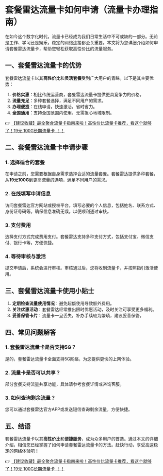 # 套餐雷达流量卡如何申请（流量卡办理指南）

在如今这个数字化时代，流量卡已经成为我们日常生活中不可或缺的一部分。无论是工作、学习还是娱乐，稳定的网络连接都至关重要。本文将为您详细介绍如何申请套餐雷达流量卡，帮助您轻松获取高性价比的流量服务。

## 一、套餐雷达流量卡的优势

套餐雷达流量卡以其**高性价比**和**灵活套餐**受到广大用户的青睐。以下是其主要优势：

1. **价格实惠**：相比传统运营商，套餐雷达流量卡提供更具竞争力的价格。
2. **流量充足**：多种套餐选择，满足不同用户的需求。
3. **办理便捷**：在线申请，快速激活，省时省力。
4. **全国通用**：支持全国范围内使用，无需担心地域限制。

👉 [【建议收藏】最全聚合流量卡指南来啦！高性价比流量卡推荐，看这个就够了！19元 100G长期流量卡 ！！](https://bit.ly/Liuliangka)

## 二、套餐雷达流量卡申请步骤

### 1. 选择适合的套餐
在申请之前，您需要根据自身需求选择合适的流量套餐。套餐雷达提供多种套餐，从**19元100G**到更高流量的选项，满足不同用户的需求。

### 2. 在线填写申请信息
访问套餐雷达官方网站或授权平台，填写必要的个人信息，包括姓名、联系方式、身份证号码等。确保信息准确无误，以便顺利通过审核。

### 3. 支付费用
选择支付方式完成费用支付。套餐雷达支持多种支付方式，包括支付宝、微信支付、银行卡等，方便快捷。

### 4. 等待审核与激活
提交申请后，系统会进行审核。审核通过后，您将收到流量卡，并按照指引激活使用。

## 三、套餐雷达流量卡使用小贴士

1. **定期检查流量使用情况**：避免超额使用导致额外费用。
2. **关注优惠活动**：套餐雷达经常推出限时优惠活动，及时关注可享受更多福利。
3. **妥善保管卡片**：流量卡一旦丢失，补办手续较为繁琐，建议妥善保管。

## 四、常见问题解答

### 1. 套餐雷达流量卡是否支持5G？
是的，套餐雷达流量卡全面支持5G网络，为您提供更快的上网体验。

### 2. 流量卡是否可以共享？
部分套餐支持流量共享功能，具体请参考套餐详情或咨询客服。

### 3. 如何查询剩余流量？
您可以通过套餐雷达官方APP或发送短信查询剩余流量，方便快捷。

## 五、结语

套餐雷达流量卡以其**高性价比**和**便捷服务**，成为众多用户的首选。通过本文的详细介绍，相信您已经掌握了如何申请套餐雷达流量卡的方法。赶快行动，享受高速稳定的网络体验吧！

👉 [【建议收藏】最全聚合流量卡指南来啦！高性价比流量卡推荐，看这个就够了！19元 100G长期流量卡 ！！](https://bit.ly/Liuliangka)